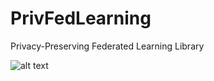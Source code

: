 # PrivFedLearning
Privacy-Preserving Federated Learning Library

![alt text](https://ibb.co/S0X1Lnx)
